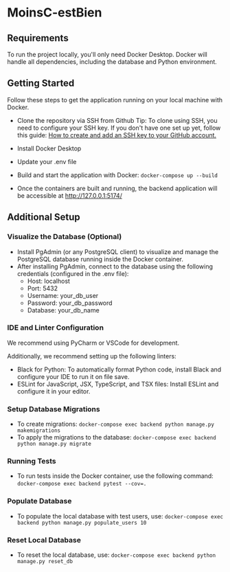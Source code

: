 # MoinsC-estBien

## Requirements
To run the project locally, you'll only need Docker Desktop. Docker will handle all dependencies, including the database and Python environment.

## Getting Started

Follow these steps to get the application running on your local machine with Docker.

- Clone the repository via SSH from Github 
Tip: To clone using SSH, you need to configure your SSH key. If you don't have one set up yet, follow this guide: [How to create and add an SSH key to your GitHub account.](https://docs.github.com/en/authentication/connecting-to-github-with-ssh)

- Install Docker Desktop
- Update your .env file 
- Build and start the application with Docker: ```docker-compose up --build```
- Once the containers are built and running, the backend application will be accessible at http://127.0.0.1:5174/


## Additional Setup
### Visualize the Database (Optional)
- Install PgAdmin (or any PostgreSQL client) to visualize and manage the PostgreSQL database running inside the Docker container. 
- After installing PgAdmin, connect to the database using the following credentials (configured in the .env file):
    - Host: localhost
    - Port: 5432
    - Username: your_db_user
    - Password: your_db_password
    - Database: your_db_name

### IDE and Linter Configuration
We recommend using PyCharm or VSCode for development.

Additionally, we recommend setting up the following linters:
- Black for Python: To automatically format Python code, install Black and configure your IDE to run it on file save.
- ESLint for JavaScript, JSX, TypeScript, and TSX files: Install ESLint and configure it in your editor.

### Setup Database Migrations
- To create migrations: ```docker-compose exec backend python manage.py makemigrations```
- To apply the migrations to the database: ```docker-compose exec backend python manage.py migrate```

### Running Tests 
- To run tests inside the Docker container, use the following command: ```docker-compose exec backend pytest --cov=.```

### Populate Database 
- To populate the local database with test users, use: ```docker-compose exec backend python manage.py populate_users 10```

### Reset Local Database 
- To reset the local database, use: ```docker-compose exec backend python manage.py reset_db```